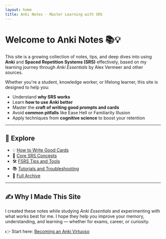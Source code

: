 ```yaml
---
layout: home
title: Anki Notes - Master Learning with SRS
---
```


# Welcome to Anki Notes 📚💡

This site is a growing collection of notes, tips, and deep dives into using **Anki** and **Spaced Repetition Systems (SRS)** effectively, based on my learning journey through *Anki Essentials* by Alex Vermeer and other sources.

Whether you're a student, knowledge worker, or lifelong learner, this site is designed to help you:
- Understand **why SRS works**
- Learn **how to use Anki better**
- Master the **craft of writing good prompts and cards**
- Avoid **common pitfalls** like Ease Hell or Familiarity Illusion
- Apply techniques from **cognitive science** to boost your retention

---

## 🚀 Explore

- 💡 [How to Write Good Cards](/tags/#CardDesign)
- 🧠 [Core SRS Concepts](/tags/#CoreConcepts)
- 🛠️ [FSRS Tips and Tools](/tags/#FSRS)
- 📚 [Tutorials and Troubleshooting](/tags/#HowTo)
- 📁 [Full Archive](/archive)

---

## ✍️ Why I Made This Site

I created these notes while studying *Anki Essentials* and experimenting with what works best for me. I hope they help you improve your memory, understanding, and learning — whether for exams, career, or curiosity.

👉 Start here: [Becoming an Anki Virtuoso](/2025/06/20/becoming-an-anki-virtuoso.html)
